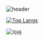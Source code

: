 ![header](https://capsule-render.vercel.app/api?type=Waving&color=auto&height=300&section=header&text=JeongJaeYun&fontSize=90)

[![Top Langs](https://github-readme-stats.vercel.app/api/top-langs/?username=JeongJaeyun99&layout=compact)](https://github.com/JeongJaeyun99/github-readme-stats)

![자바](https://img.shields.io/badge/-자바-007396?style=flat&logo=Java&logoColor=ffffff)

